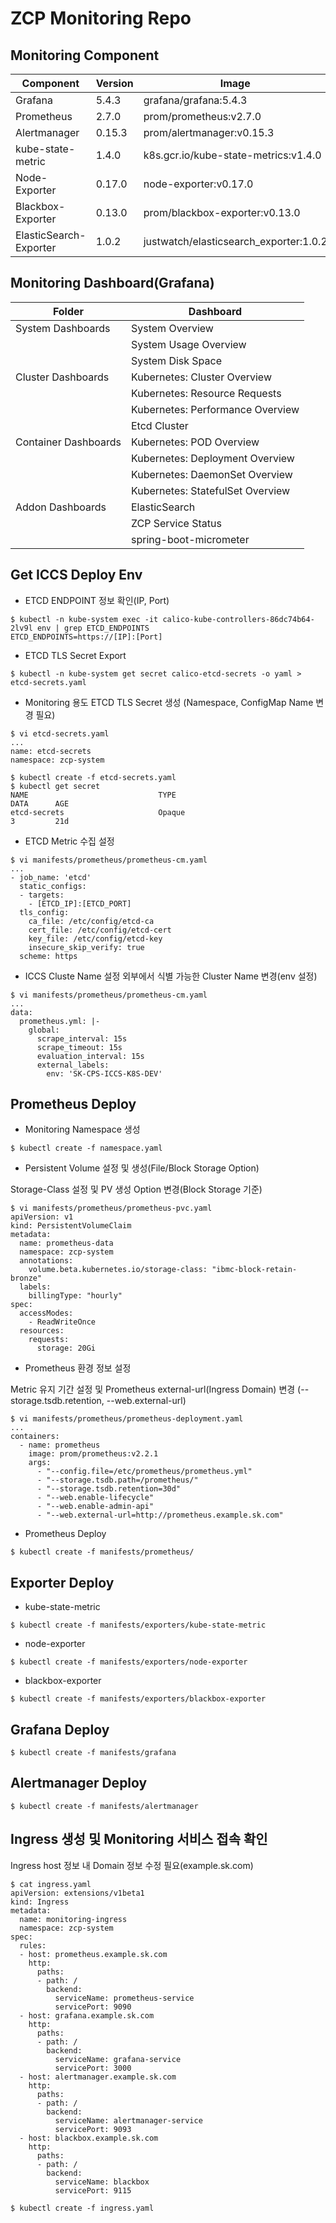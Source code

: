 # ZCP Monitoring Repo

## Monitoring Component 

| Component        | Version           | Image  |
| ------------- |-------------|-----|
|Grafana| 5.4.3 |grafana/grafana:5.4.3
|Prometheus|  2.7.0 |prom/prometheus:v2.7.0
|Alertmanager|  0.15.3  |prom/alertmanager:v0.15.3
|kube-state-metric| 1.4.0 |k8s.gcr.io/kube-state-metrics:v1.4.0
|Node-Exporter| 0.17.0  |node-exporter:v0.17.0
|Blackbox-Exporter| 0.13.0  |prom/blackbox-exporter:v0.13.0
|ElasticSearch-Exporter| 1.0.2  |justwatch/elasticsearch_exporter:1.0.2

## Monitoring Dashboard(Grafana)

| Folder| Dashboard        | 
|------------- |-------------|
|System Dashboards| System Overview |Worker Node System Metric 지표|
||System Usage Overview|  
||System Disk Space|  
|Cluster Dashboards |Kubernetes: Cluster Overview |
||Kubernetes: Resource Requests|
||Kubernetes: Performance Overview|
||Etcd Cluster|
|Container Dashboards|Kubernetes: POD Overview  |
||Kubernetes: Deployment Overview|
||Kubernetes: DaemonSet Overview|
||Kubernetes: StatefulSet Overview|
|Addon Dashboards|ElasticSearch|
||ZCP Service Status|
||spring-boot-micrometer|
## Get ICCS Deploy Env 

* ETCD ENDPOINT 정보 확인(IP, Port)

```
$ kubectl -n kube-system exec -it calico-kube-controllers-86dc74b64-2lv9l env | grep ETCD_ENDPOINTS
ETCD_ENDPOINTS=https://[IP]:[Port]
```

* ETCD TLS Secret Export 
```
$ kubectl -n kube-system get secret calico-etcd-secrets -o yaml > etcd-secrets.yaml
```

* Monitoring 용도 ETCD TLS Secret 생성 (Namespace, ConfigMap Name 변경 필요)
```
$ vi etcd-secrets.yaml
...
name: etcd-secrets
namespace: zcp-system

$ kubectl create -f etcd-secrets.yaml
$ kubectl get secret
NAME                             TYPE                                  DATA      AGE
etcd-secrets                     Opaque                                3         21d
```

* ETCD Metric 수집 설정
```
$ vi manifests/prometheus/prometheus-cm.yaml
...
- job_name: 'etcd'
  static_configs:
  - targets:
    - [ETCD_IP]:[ETCD_PORT]
  tls_config:
    ca_file: /etc/config/etcd-ca
    cert_file: /etc/config/etcd-cert
    key_file: /etc/config/etcd-key
    insecure_skip_verify: true
  scheme: https
```

* ICCS Cluste Name 설정
외부에서 식별 가능한 Cluster Name 변경(env 설정)
```
$ vi manifests/prometheus/prometheus-cm.yaml
...
data:
  prometheus.yml: |-
    global:
      scrape_interval: 15s
      scrape_timeout: 15s
      evaluation_interval: 15s
      external_labels:
        env: 'SK-CPS-ICCS-K8S-DEV'
```

## Prometheus Deploy

* Monitoring Namespace 생성
```
$ kubectl create -f namespace.yaml
```

* Persistent Volume 설정 및 생성(File/Block Storage Option)

Storage-Class 설정 및 PV 생성 Option 변경(Block Storage 기준)
```
$ vi manifests/prometheus/prometheus-pvc.yaml
apiVersion: v1
kind: PersistentVolumeClaim
metadata:
  name: prometheus-data
  namespace: zcp-system
  annotations:
    volume.beta.kubernetes.io/storage-class: "ibmc-block-retain-bronze"
  labels:
    billingType: "hourly"
spec:
  accessModes:
    - ReadWriteOnce
  resources:
    requests:
      storage: 20Gi
```

* Prometheus 환경 정보 설정

Metric 유지 기간 설정 및 Prometheus external-url(Ingress Domain) 변경 (--storage.tsdb.retention, --web.external-url)
```
$ vi manifests/prometheus/prometheus-deployment.yaml
...
containers:
  - name: prometheus
    image: prom/prometheus:v2.2.1
    args:
      - "--config.file=/etc/prometheus/prometheus.yml"
      - "--storage.tsdb.path=/prometheus/"
      - "--storage.tsdb.retention=30d"
      - "--web.enable-lifecycle"
      - "--web.enable-admin-api"
      - "--web.external-url=http://prometheus.example.sk.com"
```
* Prometheus Deploy

```
$ kubectl create -f manifests/prometheus/
```


## Exporter Deploy
* kube-state-metric
```
$ kubectl create -f manifests/exporters/kube-state-metric
```
* node-exporter
```
$ kubectl create -f manifests/exporters/node-exporter
```
* blackbox-exporter
```
$ kubectl create -f manifests/exporters/blackbox-exporter
```

## Grafana Deploy
```
$ kubectl create -f manifests/grafana
```

## Alertmanager Deploy
```
$ kubectl create -f manifests/alertmanager
```

## Ingress 생성 및 Monitoring 서비스 접속 확인
Ingress host 정보 내 Domain 정보 수정 필요(example.sk.com)
```
$ cat ingress.yaml 
apiVersion: extensions/v1beta1
kind: Ingress
metadata:
  name: monitoring-ingress
  namespace: zcp-system
spec:
  rules:
  - host: prometheus.example.sk.com
    http:
      paths:
      - path: /
        backend:
          serviceName: prometheus-service
          servicePort: 9090
  - host: grafana.example.sk.com
    http:
      paths:
      - path: /
        backend:
          serviceName: grafana-service
          servicePort: 3000
  - host: alertmanager.example.sk.com
    http:
      paths:
      - path: /
        backend:
          serviceName: alertmanager-service
          servicePort: 9093
  - host: blackbox.example.sk.com
    http:
      paths:
      - path: /
        backend:
          serviceName: blackbox
          servicePort: 9115

$ kubectl create -f ingress.yaml
```
